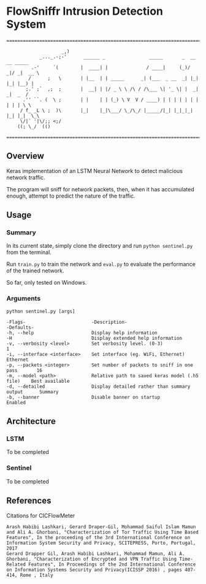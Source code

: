 # FlowSniffr Intrusion Detection System
```
===================================================================================
    
                    _,)
            _..._.-;-'      ______ _                _____       _  __  __ _____  
         .-'     `(        |  ____| |              / ____|     (_)/ _|/ _|  __ \ 
        /      ;   \       | |__  | | _____      _| (___  _ __  _| |_| |_| |__) |
       ;.' ;`  ,;  ;       |  __| | |/ _ \ \ /\ / /\___ \| '_ \| |  _|  _|  _  / 
      .'' ``. (  \ ;       | |    | | (_) \ V  V / ____) | | | | | | | | | | \ \ 
     / f_ _L \ ;  )\       |_|    |_|\___/ \_/\_/ |_____/|_| |_|_|_| |_| |_|  \_\
     \/|` '|\/;; <;/
    ((; \_/  (()

===================================================================================
```
## Overview
Keras implementation of an LSTM Neural Network to detect malicious network traffic.

The program will sniff for network packets, then, when it has accumulated enough, attempt to predict the nature of the traffic.

## Usage
### Summary
In its current state, simply clone the directory and run `python sentinel.py` from the terminal.

Run `train.py` to train the network and `eval.py` to evaluate the performance of the trained network.

So far, only tested on Windows.
### Arguments
```
python sentinel.py [args]

-Flags-                        -Description-                                    -Defaults-
-h, --help                     Display help information
-H                             Display extended help information
-v, --verbosity <level>        Set verbosity level. (0-3)                       1
-i, --interface <interface>    Set interface (eg. WiFi, Ethernet)               Ethernet
-p, --packets <integer>        Set number of packets to sniff in one pass       16
-m, --model <path>             Relative path to saved keras model (.h5 file)    Best available
-d, --detailed                 Display detailed rather than summary output      Summary      
-b, --banner                   Disable banner on startup                        Enabled         
```

## Architecture
### LSTM
To be completed

### Sentinel
To be completed

## References
Citations for CICFlowMeter
```
Arash Habibi Lashkari, Gerard Draper-Gil, Mohammad Saiful Islam Mamun and Ali A. Ghorbani, "Characterization of Tor Traffic Using Time Based Features", In the proceeding of the 3rd International Conference on Information System Security and Privacy, SCITEPRESS, Porto, Portugal, 2017
Gerard Drapper Gil, Arash Habibi Lashkari, Mohammad Mamun, Ali A. Ghorbani, "Characterization of Encrypted and VPN Traffic Using Time-Related Features", In Proceedings of the 2nd International Conference on Information Systems Security and Privacy(ICISSP 2016) , pages 407-414, Rome , Italy
```